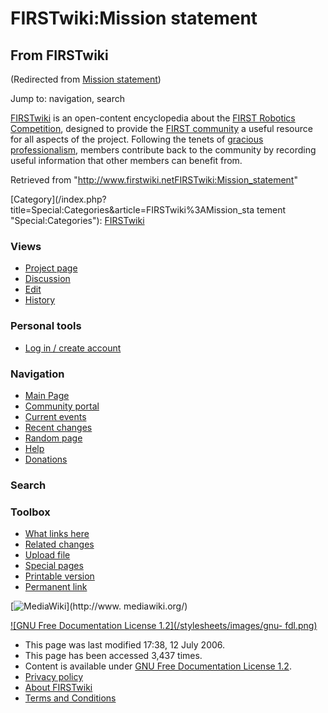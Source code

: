 # FIRSTwiki:Mission statement

## From FIRSTwiki

(Redirected from [Mission statement](/index.php?title=Mission_statement&redirect=no "Mission statement"))

Jump to: navigation, search

[FIRSTwiki](FIRSTwiki "FIRSTwiki") is an open-content encyclopedia about the [FIRST Robotics Competition](first-robotics-competition), designed to provide the [FIRST community](first-community) a useful resource for all aspects of the project. Following the tenets of [gracious professionalism](Gracious_professionalism "Gracious
professionalism"), members contribute back to the community by recording useful information that other members can benefit from.

Retrieved from "<http://www.firstwiki.netFIRSTwiki:Mission_statement>"

[Category](/index.php?title=Special:Categories&article=FIRSTwiki%3AMission_sta
tement "Special:Categories"): [FIRSTwiki](Category:FIRSTwiki "Category:FIRSTwiki")

### Views

- [Project page](FIRSTwiki:Mission_statement)
- [Discussion](/index.php?title=FIRSTwiki_talk:Mission_statement&action=edit)
- [Edit](/index.php?title=FIRSTwiki:Mission_statement&action=edit)
- [History](/index.php?title=FIRSTwiki:Mission_statement&action=history)

### Personal tools

- [Log in / create account](/index.php?title=Special:Userlogin&returnto=FIRSTwiki:Mission_statement)

[](Main_Page "Main Page")

### Navigation

- [Main Page](Main_Page)
- [Community portal](FIRSTwiki:Community_portal)
- [Current events](Current_events)
- [Recent changes](Special:Recentchanges)
- [Random page](Special:Random)
- [Help](FIRSTwiki:Help)
- [Donations](FIRSTwiki:Site_support)

### Search

### Toolbox

- [What links here](Special:Whatlinkshere/FIRSTwiki:Mission_statement)
- [Related changes](Special:Recentchangeslinked/FIRSTwiki:Mission_statement)
- [Upload file](Special:Upload)
- [Special pages](Special:Specialpages)
- [Printable version](/index.php?title=FIRSTwiki:Mission_statement&printable=yes)
- [Permanent link](/index.php?title=FIRSTwiki:Mission_statement&oldid=48867)

[![MediaWiki](/skins/common/images/poweredby_mediawiki_88x31.png)](http://www.
mediawiki.org/)

[![GNU Free Documentation License 1.2](/stylesheets/images/gnu-
fdl.png)](http://www.gnu.org/copyleft/fdl.html)

- This page was last modified 17:38, 12 July 2006.
- This page has been accessed 3,437 times.
- Content is available under [GNU Free Documentation License 1.2](http://www.gnu.org/copyleft/fdl.html "http://www.gnu.org/copyleft/fdl.html").
- [Privacy policy](FIRSTwiki:Privacy_policy "FIRSTwiki:Privacy policy")
- [About FIRSTwiki](FIRSTwiki:About "FIRSTwiki:About")
- [Terms and Conditions](FIRSTwiki:Terms_and_conditions "FIRSTwiki:Terms and conditions")
